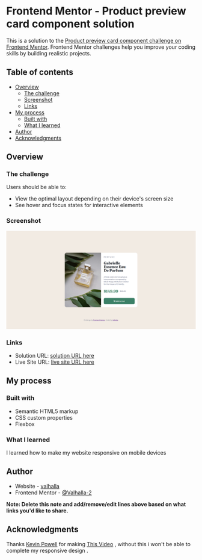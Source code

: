 # Frontend Mentor - Product preview card component solution

This is a solution to the [Product preview card component challenge on Frontend Mentor](https://www.frontendmentor.io/challenges/product-preview-card-component-GO7UmttRfa). Frontend Mentor challenges help you improve your coding skills by building realistic projects.

## Table of contents

- [Overview](#overview)
  - [The challenge](#the-challenge)
  - [Screenshot](#screenshot)
  - [Links](#links)
- [My process](#my-process)
  - [Built with](#built-with)
  - [What I learned](#what-i-learned)
- [Author](#author)
- [Acknowledgments](#acknowledgments)

## Overview

### The challenge

Users should be able to:

- View the optimal layout depending on their device's screen size
- See hover and focus states for interactive elements

### Screenshot

![Preview](./screenshot.png)


### Links

- Solution URL: [solution URL here](https://github.com/Valhalla-2/Product-Preview-Card)
- Live Site URL: [live site URL here](https://valhalla-2.github.io/Product-Preview-Card/)

## My process

### Built with

- Semantic HTML5 markup
- CSS custom properties
- Flexbox


### What I learned

I learned how to make my website responsive on mobile devices

## Author

- Website - [valhalla](https://github.com/Valhalla-2)
- Frontend Mentor - [@Valhalla-2](https://www.frontendmentor.io/profile/Valhalla-2)

**Note: Delete this note and add/remove/edit lines above based on what links you'd like to share.**

## Acknowledgments

Thanks [Kevin Powell](https://www.youtube.com/kepowob) for making [This Video](https://youtu.be/srvUrASNj0s?list=PL6Efx19_XLN9e5BwNvUg62gbNINyabt-_) , without this i won't be able  to complete my responsive design .
